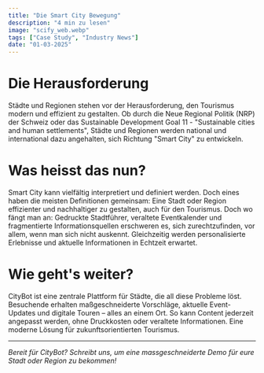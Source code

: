 ```yaml
---
title: "Die Smart City Bewegung"
description: "4 min zu lesen"
image: "scify_web.webp"
tags: ["Case Study", "Industry News"]
date: "01-03-2025"
---
```


# Die Herausforderung
Städte und Regionen stehen vor der Herausforderung, den Tourismus modern und effizient zu gestalten. Ob durch die Neue Regional Politik (NRP) der Schweiz oder das Sustainable Development Goal 11 - "Sustainable cities and human settlements", Städte und Regionen werden national und international dazu angehalten, sich Richtung "Smart City" zu entwickeln.

# Was heisst das nun?
 Smart City kann vielfältig interpretiert und definiert werden. Doch eines haben die meisten Definitionen gemeinsam: Eine Stadt oder Region effizienter und nachhaltiger zu gestalten, auch für den Tourismus. Doch wo fängt man an: Gedruckte Stadtführer, veraltete Eventkalender und fragmentierte Informationsquellen erschweren es, sich zurechtzufinden, vor allem, wenn man sich nicht auskennt. Gleichzeitig werden personalisierte Erlebnisse und aktuelle Informationen in Echtzeit erwartet.

# Wie geht's weiter?
CityBot ist eine zentrale Plattform für Städte, die all diese Probleme löst. Besuchende erhalten maßgeschneiderte Vorschläge, aktuelle Event-Updates und digitale Touren – alles an einem Ort. So kann Content jederzeit angepasst werden, ohne Druckkosten oder veraltete Informationen. Eine moderne Lösung für zukunftsorientierten Tourismus.

---

*Bereit für CityBot? Schreibt uns, um eine massgeschneiderte Demo für eure Stadt oder Region zu bekommen!*
